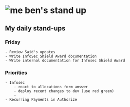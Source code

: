 # ![me](https://avatars2.githubusercontent.com/u/5232044?s=50&v=4) ben's stand up

## My daily stand-ups

### Friday

    - Review Said's updates
    - Write InfoSec Shield Award documentation
    - Write internal documentation for Infosec Shield Award
    
### Priorities 
   
    - Infosec
        - react to allocations form answer
        - deploy recent changes to dev (use red green)
        - 
    - Recurring Payments in Authorize

